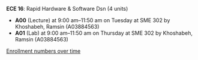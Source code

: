 **ECE 16**: Rapid Hardware & Software Dsn (4 units)

- **A00** (Lecture) at 9:00 am–11:50 am on Tuesday at SME 302 by Khoshabeh, Ramsin (A03884563)
- **A01** (Lab) at 9:00 am–11:50 am on Thursday at SME 302 by Khoshabeh, Ramsin (A03884563)

[Enrollment numbers over time](./ECE16.tsv)

